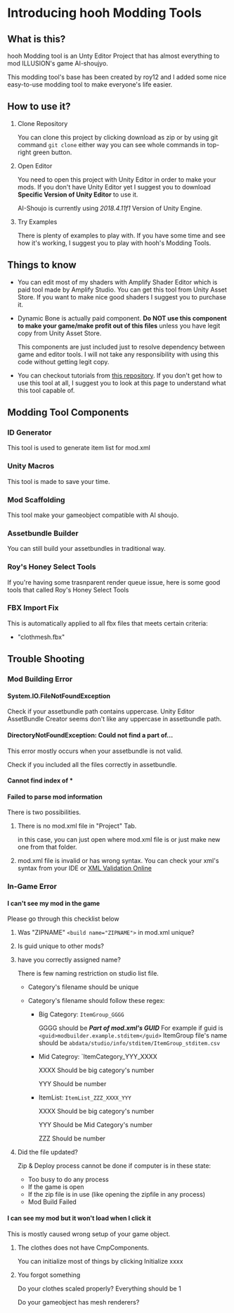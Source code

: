 # Introducing hooh Modding Tools

## What is this?

hooh Modding tool is an Unty Editor Project that has almost everything to mod ILLUSION's game AI-shoujyo. 

This modding tool's base has been created by roy12 and I added some nice easy-to-use modding tool to make everyone's life easier. 

## How to use it?

1. Clone Repository

   You can clone this project by clicking download as zip or by using git command `git clone` either way you can see whole commands in top-right green button.

2. Open Editor

   You need to open this project with Unity Editor in order to make your mods. If you don't have Unity Editor yet I suggest you to download **Specific Version of Unity Editor** to use it.

   AI-Shoujo is currently using *2018.4.11f1* Version of Unity Engine. 

3. Try Examples

   There is plenty of examples to play with. If you have some time and see how it's working, I suggest you to play with hooh's Modding Tools.

## Things to know

- You can edit most of my shaders with Amplify Shader Editor which is paid tool made by Amplify Studio. You can get this tool from Unity Asset Store. If you want to make nice good shaders I suggest you to purchase it.

- Dynamic Bone is actually paid component. **Do NOT use this component to make your game/make profit out of this files** unless you have legit copy from Unity Asset Store.

  This components are just included just to resolve dependency between game and editor tools. I will not take any responsibility with using this code without getting legit copy.

- You can checkout tutorials from [this repository](https://github.com/hooh-hooah/AI_Tips/tree/master/mods). If you don't get how to use this tool at all, I suggest you to look at this page to understand what this tool capable of.

## Modding Tool Components

### ID Generator

This tool is used to generate item list for mod.xml

### Unity Macros

This tool is made to save your time.

### Mod Scaffolding

This tool make your gameobject compatible with AI shoujo.

### Assetbundle Builder

You can still build your assetbundles in traditional way. 

### Roy's Honey Select Tools

If you're having some trasnparent render queue issue, here is some good tools that called Roy's Honey Select Tools

### FBX Import Fix

This is automatically applied to all fbx files that meets certain criteria:

- "clothmesh.fbx"

## Trouble Shooting

### Mod Building Error

#### System.IO.FileNotFoundException

Check if your assetbundle path contains uppercase. Unity Editor AssetBundle Creator seems don't like any uppercase in assetbundle path.

#### DirectoryNotFoundException: Could not find a part of...

This error mostly occurs when your assetbundle is not valid. 

Check if you included all the files correctly in assetbundle.

#### Cannot find index of *

#### Failed to parse mod information

There is two possibilities.

1. There is no mod.xml file in "Project" Tab. 

   in this case, you can just open where mod.xml file is or just make new one from that folder.

2. mod.xml file is invalid or has wrong syntax. You can check your xml's syntax from your IDE or [XML Validation Online](https://www.xmlvalidation.com/)

### In-Game Error

#### I can't see my mod in the game

Please go through this checklist below

1. Was "ZIPNAME" `<build name="ZIPNAME">`  in mod.xml unique?

2. Is guid unique to other mods?

3. have you correctly assigned name?

   There is few naming restriction on studio list file. 

   - Category's filename should be unique

   - Category's filename should follow these regex:

     - Big Category: `ItemGroup_GGGG`

       GGGG should be ***Part of mod.xml's GUID***
       For example if guid is `<guid>modbuilder.example.stditem</guid>`
       ItemGroup file's name should be `abdata/studio/info/stditem/ItemGroup_stditem.csv`

     - Mid Categroy: `ItemCategory_YYY_XXXX

       XXXX Should be big category's number

       YYY Should be number

     - ItemList: `ItemList_ZZZ_XXXX_YYY`

       XXXX Should be big category's number

       YYY Should be Mid Category's number

       ZZZ Should be number

4. Did the file updated?

   Zip & Deploy process cannot be done if computer is in these state:

   - Too busy to do any process
   - If the game is open
   - If the zip file is in use (like opening the zipfile in any process)
   - Mod Build Failed

#### I can see my mod but it won't load when I click it

This is mostly caused wrong setup of your game object.

1. The clothes does not have CmpComponents. 

   You can initialize most of things by clicking Initialize xxxx

2. You forgot something

   Do your clothes scaled properly? Everything should be 1

   Do your gameobject has mesh renderers?